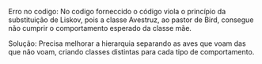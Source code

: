 Erro no codigo: No codigo forneccido o código viola o princípio da substituição de Liskov, pois a classe Avestruz, ao pastor de Bird, consegue não cumprir o comportamento esperado da classe mãe.

Solução: Precisa melhorar a hierarquia separando as aves que voam das que não voam, criando classes distintas para cada tipo de comportamento.
